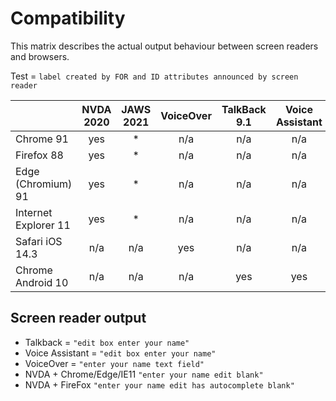 # Compatibility
This matrix describes the actual output behaviour between screen readers and browsers.

Test = `label created by FOR and ID attributes announced by screen reader`

|                      | NVDA 2020 | JAWS 2021 | VoiceOver | TalkBack 9.1 | Voice Assistant |
|----------------------|:---------:|:---------:|:---------:|:------------:|:---------------:|
| Chrome 91            | yes         | *         | n/a         | n/a            | n/a               |
| Firefox 88           | yes         | *         | n/a         | n/a            | n/a               |
| Edge (Chromium) 91   | yes         | *         | n/a         | n/a            | n/a               |
| Internet Explorer 11 | yes        | *         | n/a         | n/a            | n/a               |
| Safari iOS 14.3      | n/a         | n/a         | yes         | n/a            | n/a               |
| Chrome Android 10    | n/a         | n/a         | n/a         | yes            | yes               |

## Screen reader output

- Talkback = `"edit box enter your name"`
- Voice Assistant = `"edit box enter your name"`
- VoiceOver = `"enter your name text field"`
- NVDA + Chrome/Edge/IE11 `"enter your name edit blank"`
- NVDA + FireFox `"enter your name edit has autocomplete blank"`
